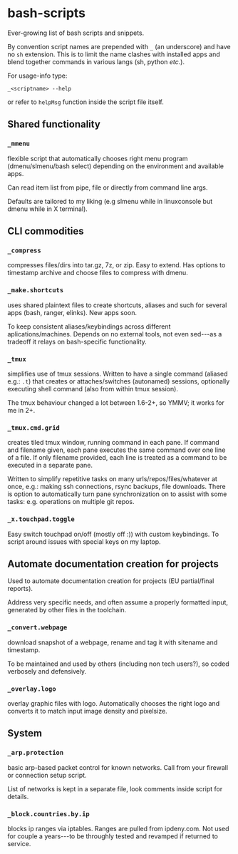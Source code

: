 # bash-scripts

Ever-growing list of bash scripts and snippets.

By convention script names are prepended with `_` (an underscore) and have no `sh` extension.
This is to limit the name clashes with installed apps and blend together commands in various langs (sh, python *etc*.).

For usage-info type:

  `_<scriptname> --help`

or refer to `helpMsg` function inside the script file itself.

## Shared functionality

### `_mmenu`

flexible script that automatically chooses right menu program (dmenu/slmenu/bash select)
depending on the environment and available apps.

Can read item list from pipe, file or directly from command line args.

Defaults are tailored to my liking (e.g slmenu while in linuxconsole but dmenu while in X terminal).

## CLI commodities 

### `_compress`

compresses files/dirs into tar.gz, 7z, or zip.
Easy to extend.
Has options to timestamp archive and choose files to compress with dmenu.

### `_make.shortcuts`

uses shared plaintext files to create shortcuts, aliases and such for several apps (bash, ranger, elinks).
New apps soon.

To keep consistent aliases/keybindings across different aplications/machines.
Depends on no external tools, not even sed---as a tradeoff it relays on bash-specific functionality.

### `_tmux`

simplifies use of tmux sessions.
Written to have a single command (aliased e.g.: `.t`) that creates or attaches/switches (autonamed) sessions, optionally executing shell command (also from within tmux session).

The tmux behaviour changed a lot between 1.6-2+, so YMMV; it works for me in 2+.

### `_tmux.cmd.grid`

creates tiled tmux window, running command in each pane.
If command and filename given, each pane executes the same command over one line of a file.
If only filename provided, each line is treated as a command to be executed in a separate pane.

Written to simplify repetitive tasks on many urls/repos/files/whatever at once, e.g.: making ssh connections, rsync backups, file downloads.
There is option to automatically turn pane synchronization on to assist with some tasks: e.g. operations on multiple git repos.

### `_x.touchpad.toggle`

Easy switch touchpad on/off (mostly off :)) with custom keybindings.
To script around issues with special keys on my laptop.

## Automate documentation creation for projects

Used to automate documentation creation for projects (EU partial/final reports).

Address very specific needs, and often assume a properly formatted input, generated by other files in the toolchain.

### `_convert.webpage`

download snapshot of a webpage, rename and tag it with sitename and timestamp.

To be maintained and used by others (including non tech users?), so coded verbosely and defensively.

### `_overlay.logo`

overlay graphic files with logo.
Automatically chooses the right logo and converts it to match input image density and pixelsize.

## System

### `_arp.protection`

basic arp-based packet control for known networks.
Call from your firewall or connection setup script.

List of networks is kept in a separate file, look comments inside script for details.

### `_block.countries.by.ip`

blocks ip ranges via iptables.
Ranges are pulled from ipdeny.com.
Not used for couple a years---to be throughly tested and revamped if returned to service.
